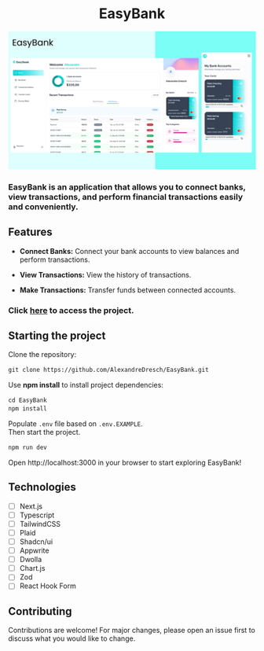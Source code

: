 <h1 align="center">
  EasyBank
</h1>

![cover](.github/image.png?style=flat)

### EasyBank is an application that allows you to connect banks, view transactions, and perform financial transactions easily and conveniently.

## Features

- **Connect Banks:** Connect your bank accounts to view balances and perform transactions.

- **View Transactions:** View the history of transactions.

- **Make Transactions:** Transfer funds between connected accounts.

### Click [here](https://easy-bank-eta-inky.vercel.app) to access the project.

## Starting the project
Clone the repository:
```cl
git clone https://github.com/AlexandreDresch/EasyBank.git
```

Use **npm install** to install project dependencies:
```cl
cd EasyBank
npm install
```

Populate `.env` file based on `.env.EXAMPLE`.
<br />
Then start the project.

```cl
npm run dev
```
Open http://localhost:3000 in your browser to start exploring EasyBank!

## Technologies

-   [ ] Next.js
-   [ ] Typescript
-   [ ] TailwindCSS
-   [ ] Plaid
-   [ ] Shadcn/ui
-   [ ] Appwrite 
-   [ ] Dwolla
-   [ ] Chart.js
-   [ ] Zod
-   [ ] React Hook Form

## Contributing
Contributions are welcome! For major changes, please open an issue first to discuss what you would like to change.

<br />